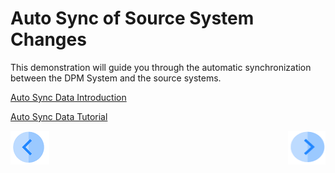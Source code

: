 # Auto Sync of Source System Changes

This demonstration will guide you through the automatic synchronization between the DPM System and the source systems.

[Auto Sync Data Introduction]( 02_Auto_Sync_Data_Introduction.md)

[Auto Sync Data Tutorial]( 03_01_Auto_Sync_Data_Tutorial.md)



[![Previous](../images/Previous.png)](../README.md)[<img align="right" width="60" height="54" src="../images/Next.png">]( 02_Auto_Sync_Data_Introduction.md)
